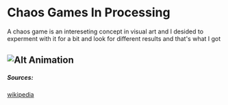 # Chaos Games In Processing
A chaos game is an intereseting concept in visual art and I desided to experment with it for a bit and look for different results and that's what I got
  
![Alt Animation](scaling_animation.gif)
---
##### Sources:
[wikipedia](https://en.wikipedia.org/wiki/Chaos_game)
